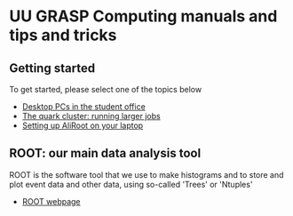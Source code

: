 # UU GRASP Computing manuals and tips and tricks

## Getting started

To get started, please select one of the topics below
  * [Desktop PCs in the student office](Desktops.md)
  * [The quark cluster: running larger jobs](quarkCluster)
  * [Setting up AliRoot on your laptop](laptop)

## ROOT: our main data analysis tool

ROOT is the software tool that we use to make histograms and to store and plot event data and other data, using so-called 'Trees' or 'Ntuples'
   * [ROOT webpage](https://root.cern.ch)
